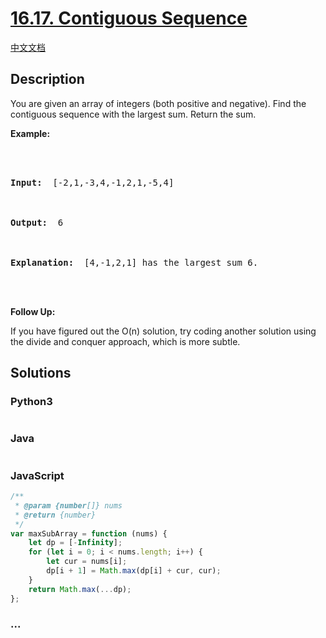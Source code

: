 # [16.17. Contiguous Sequence](https://leetcode.cn/problems/contiguous-sequence-lcci)

[中文文档](/lcci/16.17.Contiguous%20Sequence/README.md)

## Description

<p>You are given an array of integers (both positive and negative). Find the contiguous sequence with the largest sum. Return the sum.</p>

<p><strong>Example: </strong></p>

<pre>



<strong>Input: </strong> [-2,1,-3,4,-1,2,1,-5,4]



<strong>Output: </strong> 6



<strong>Explanation: </strong> [4,-1,2,1] has the largest sum 6.



</pre>

<p><strong>Follow Up: </strong></p>

<p>If you have figured out the O(n) solution, try coding another solution using the divide and conquer approach, which is more subtle.</p>

## Solutions

<!-- tabs:start -->

### **Python3**

```python


```

### **Java**

```java


```

### **JavaScript**

```js
/**
 * @param {number[]} nums
 * @return {number}
 */
var maxSubArray = function (nums) {
    let dp = [-Infinity];
    for (let i = 0; i < nums.length; i++) {
        let cur = nums[i];
        dp[i + 1] = Math.max(dp[i] + cur, cur);
    }
    return Math.max(...dp);
};
```

### **...**

```


```

<!-- tabs:end -->
